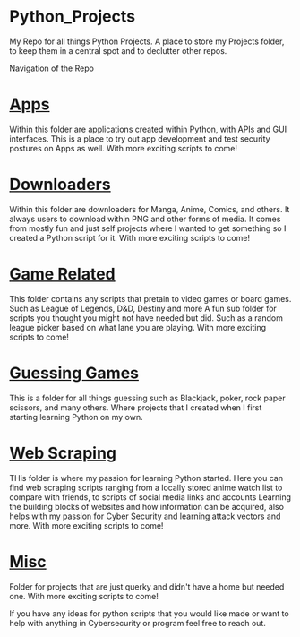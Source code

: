 # Python_Projects
My Repo for all things Python Projects. A place to store my Projects folder, to keep them in a central spot and to declutter other repos. 

Navigation of the Repo

# [Apps](https://github.com/Marti746/Python_Projects/tree/main/Apps)
Within this folder are applications created within Python, with APIs and GUI interfaces. This is a place to try out app development and test security postures on Apps as well.
With more exciting scripts to come!

# [Downloaders](https://github.com/Marti746/Python_Projects/tree/main/Downloaders)
Within this folder are downloaders for Manga, Anime, Comics, and others. It always users to download within PNG and other forms of media. 
It comes from mostly fun and just self projects where I wanted to get something so I created a Python script for it. With more exciting scripts to come!

# [Game Related](https://github.com/Marti746/Python_Projects/tree/main/Game_Related/LoL)
This folder contains any scripts that pretain to video games or board games. Such as League of Legends, D&D, Destiny and more
A fun sub folder for scripts you thought you might not have needed but did. Such as a random league picker based on what lane you are playing. With more exciting scripts to come!

# [Guessing Games](https://github.com/Marti746/Python_Projects/tree/main/Guessing_Games)
This is a folder for all things guessing such as Blackjack, poker, rock paper scissors, and many others.
Where projects that I created when I first starting learning Python on my own.

# [Web Scraping](https://github.com/Marti746/Python_Projects/tree/main/Web_Scraping/Anime_Sites)
THis folder is where my passion for learning Python started. 
Here you can find web scraping scripts ranging from a locally stored anime watch list to compare with friends, to scripts of social media links and accounts
Learning the building blocks of websites and how information can be acquired, also helps with my passion for Cyber Security and learning attack vectors and more.
With more exciting scripts to come!

# [Misc](https://github.com/Marti746/Python_Projects/tree/main/Misc)
Folder for projects that are just querky and didn't have a home but needed one.
With more exciting scripts to come!

If you have any ideas for python scripts that you would like made or want to help with anything in Cybersecurity or program feel free to reach out.
